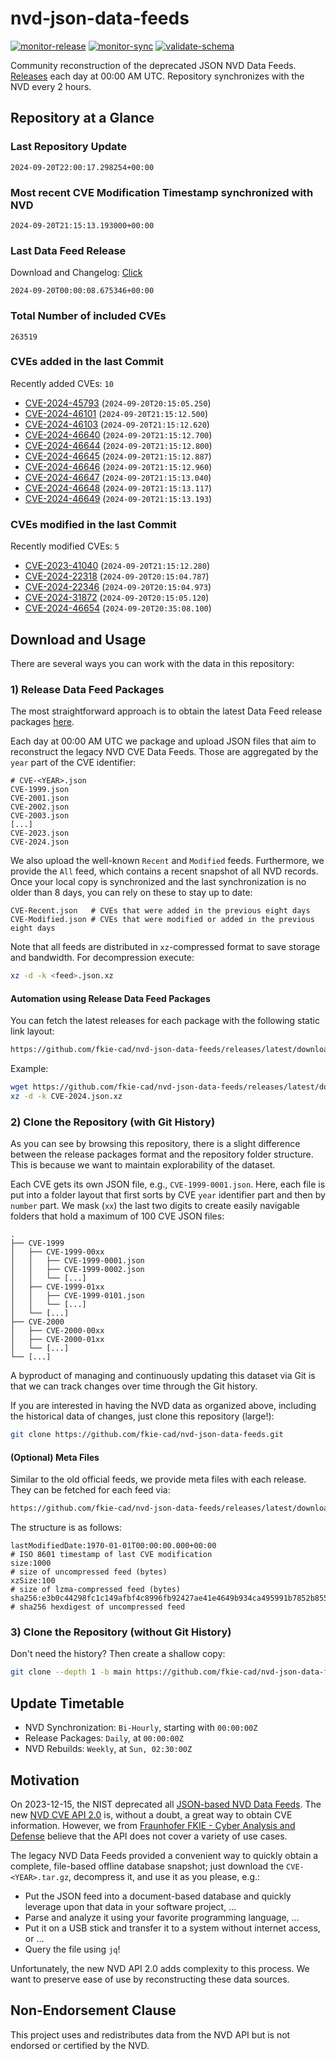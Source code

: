 # nvd-json-data-feeds

[![monitor-release](https://github.com/fkie-cad/nvd-json-data-feeds/actions/workflows/monitor_release.yml/badge.svg)](https://github.com/fkie-cad/nvd-json-data-feeds/actions/workflows/monitor_release.yml)
[![monitor-sync](https://github.com/fkie-cad/nvd-json-data-feeds/actions/workflows/monitor_sync.yml/badge.svg)](https://github.com/fkie-cad/nvd-json-data-feeds/actions/workflows/monitor_sync.yml)
[![validate-schema](https://github.com/fkie-cad/nvd-json-data-feeds/actions/workflows/validate_schema.yml/badge.svg)](https://github.com/fkie-cad/nvd-json-data-feeds/actions/workflows/validate_schema.yml)

Community reconstruction of the deprecated JSON NVD Data Feeds.
[Releases](https://github.com/fkie-cad/nvd-json-data-feeds/releases/latest) each day at 00:00 AM UTC.
Repository synchronizes with the NVD every 2 hours.

## Repository at a Glance

### Last Repository Update

```plain
2024-09-20T22:00:17.298254+00:00
```

### Most recent CVE Modification Timestamp synchronized with NVD

```plain
2024-09-20T21:15:13.193000+00:00
```

### Last Data Feed Release

Download and Changelog: [Click](https://github.com/fkie-cad/nvd-json-data-feeds/releases/latest)

```plain
2024-09-20T00:00:08.675346+00:00
```

### Total Number of included CVEs

```plain
263519
```

### CVEs added in the last Commit

Recently added CVEs: `10`

- [CVE-2024-45793](CVE-2024/CVE-2024-457xx/CVE-2024-45793.json) (`2024-09-20T20:15:05.250`)
- [CVE-2024-46101](CVE-2024/CVE-2024-461xx/CVE-2024-46101.json) (`2024-09-20T21:15:12.500`)
- [CVE-2024-46103](CVE-2024/CVE-2024-461xx/CVE-2024-46103.json) (`2024-09-20T21:15:12.620`)
- [CVE-2024-46640](CVE-2024/CVE-2024-466xx/CVE-2024-46640.json) (`2024-09-20T21:15:12.700`)
- [CVE-2024-46644](CVE-2024/CVE-2024-466xx/CVE-2024-46644.json) (`2024-09-20T21:15:12.800`)
- [CVE-2024-46645](CVE-2024/CVE-2024-466xx/CVE-2024-46645.json) (`2024-09-20T21:15:12.887`)
- [CVE-2024-46646](CVE-2024/CVE-2024-466xx/CVE-2024-46646.json) (`2024-09-20T21:15:12.960`)
- [CVE-2024-46647](CVE-2024/CVE-2024-466xx/CVE-2024-46647.json) (`2024-09-20T21:15:13.040`)
- [CVE-2024-46648](CVE-2024/CVE-2024-466xx/CVE-2024-46648.json) (`2024-09-20T21:15:13.117`)
- [CVE-2024-46649](CVE-2024/CVE-2024-466xx/CVE-2024-46649.json) (`2024-09-20T21:15:13.193`)


### CVEs modified in the last Commit

Recently modified CVEs: `5`

- [CVE-2023-41040](CVE-2023/CVE-2023-410xx/CVE-2023-41040.json) (`2024-09-20T21:15:12.280`)
- [CVE-2024-22318](CVE-2024/CVE-2024-223xx/CVE-2024-22318.json) (`2024-09-20T20:15:04.787`)
- [CVE-2024-22346](CVE-2024/CVE-2024-223xx/CVE-2024-22346.json) (`2024-09-20T20:15:04.973`)
- [CVE-2024-31872](CVE-2024/CVE-2024-318xx/CVE-2024-31872.json) (`2024-09-20T20:15:05.120`)
- [CVE-2024-46654](CVE-2024/CVE-2024-466xx/CVE-2024-46654.json) (`2024-09-20T20:35:08.100`)


## Download and Usage

There are several ways you can work with the data in this repository:

### 1) Release Data Feed Packages

The most straightforward approach is to obtain the latest Data Feed release packages [here](https://github.com/fkie-cad/nvd-json-data-feeds/releases/latest).

Each day at 00:00 AM UTC we package and upload JSON files that aim to reconstruct the legacy NVD CVE Data Feeds.
Those are aggregated by the `year` part of the CVE identifier:

```
# CVE-<YEAR>.json
CVE-1999.json
CVE-2001.json
CVE-2002.json
CVE-2003.json
[...]
CVE-2023.json
CVE-2024.json
```

We also upload the well-known `Recent` and `Modified` feeds.
Furthermore, we provide the `All` feed, which contains a recent snapshot of all NVD records.
Once your local copy is synchronized and the last synchronization is no older than 8 days, you can rely on these to stay up to date:

```plain
CVE-Recent.json   # CVEs that were added in the previous eight days
CVE-Modified.json # CVEs that were modified or added in the previous eight days
```

Note that all feeds are distributed in `xz`-compressed format to save storage and bandwidth.
For decompression execute:

```sh
xz -d -k <feed>.json.xz
```

#### Automation using Release Data Feed Packages

You can fetch the latest releases for each package with the following static link layout:

```sh
https://github.com/fkie-cad/nvd-json-data-feeds/releases/latest/download/CVE-<YEAR>.json.xz
```

Example:

```sh
wget https://github.com/fkie-cad/nvd-json-data-feeds/releases/latest/download/CVE-2024.json.xz
xz -d -k CVE-2024.json.xz
```

### 2) Clone the Repository (with Git History)

As you can see by browsing this repository, there is a slight difference between the release packages format and the repository folder structure.
This is because we want to maintain explorability of the dataset.

Each CVE gets its own JSON file, e.g., `CVE-1999-0001.json`.
Here, each file is put into a folder layout that first sorts by CVE `year` identifier part and then by `number` part.
We mask (`xx`) the last two digits to create easily navigable folders that hold a maximum of 100 CVE JSON files:

```plain
.
├── CVE-1999
│   ├── CVE-1999-00xx
│   │   ├── CVE-1999-0001.json
│   │   ├── CVE-1999-0002.json
│   │   └── [...]
│   ├── CVE-1999-01xx
│   │   ├── CVE-1999-0101.json
│   │   └── [...]
│   └── [...]
├── CVE-2000
│   ├── CVE-2000-00xx
│   ├── CVE-2000-01xx
│   └── [...]
└── [...]
```

A byproduct of managing and continuously updating this dataset via Git is that we can track changes over time through the Git history.

If you are interested in having the NVD data as organized above, including the historical data of changes, just clone this repository (large!):

```sh
git clone https://github.com/fkie-cad/nvd-json-data-feeds.git
```

#### (Optional) Meta Files

Similar to the old official feeds, we provide meta files with each release. They can be fetched for each feed via:

```sh
https://github.com/fkie-cad/nvd-json-data-feeds/releases/latest/download/CVE-<YEAR>.meta
```

The structure is as follows:

```plain
lastModifiedDate:1970-01-01T00:00:00.000+00:00                          # ISO 8601 timestamp of last CVE modification
size:1000                                                               # size of uncompressed feed (bytes)
xzSize:100                                                              # size of lzma-compressed feed (bytes)
sha256:e3b0c44298fc1c149afbf4c8996fb92427ae41e4649b934ca495991b7852b855 # sha256 hexdigest of uncompressed feed
```

### 3) Clone the Repository (without Git History)

Don't need the history? Then create a shallow copy:

```sh
git clone --depth 1 -b main https://github.com/fkie-cad/nvd-json-data-feeds.git
```


## Update Timetable

* NVD Synchronization: `Bi-Hourly`, starting with `00:00:00Z`
* Release Packages: `Daily`, at `00:00:00Z`
* NVD Rebuilds: `Weekly`, at `Sun, 02:30:00Z`


## Motivation

On 2023-12-15, the NIST deprecated all [JSON-based NVD Data Feeds](https://nvd.nist.gov/vuln/data-feeds#divRetirementBanner-1).
The new [NVD CVE API 2.0](https://nvd.nist.gov/developers/vulnerabilities) is, without a doubt, a great way to obtain CVE information.
However, we from [Fraunhofer FKIE - Cyber Analysis and Defense](https://www.fkie.fraunhofer.de/en/departments/cad.html) believe that the API does not cover a variety of use cases.

The legacy NVD Data Feeds provided a convenient way to quickly obtain a complete, file-based offline database snapshot; just download the `CVE-<YEAR>.tar.gz`, decompress it, and use it as you please, e.g.:

- Put the JSON feed into a document-based database and quickly leverage upon that data in your software project, ...
- Parse and analyze it using your favorite programming language, ...
- Put it on a USB stick and transfer it to a system without internet access, or ...
- Query the file using `jq`!

Unfortunately, the new NVD API 2.0 adds complexity to this process.
We want to preserve ease of use by reconstructing these data sources.

## Non-Endorsement Clause

This project uses and redistributes data from the NVD API but is not endorsed or certified by the NVD.